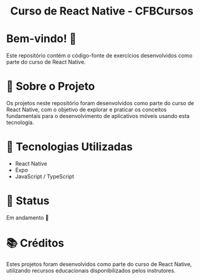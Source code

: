 <div align="center">
  <h1>Curso de React Native - CFBCursos
</h1>
</div>

# Bem-vindo! 👋 <a name="id01"></a>
Este repositório contém o código-fonte de exercícios desenvolvidos como parte do curso de React Native.

# 📝 Sobre o Projeto
Os projetos neste repositório foram desenvolvidos como parte do curso de React Native, com o objetivo de explorar e praticar os conceitos fundamentais para o desenvolvimento de aplicativos móveis usando esta tecnologia.

# 🚀 Tecnologias Utilizadas
<ul>
  <li>React Native</li>
  <li>Expo</li>
  <li>JavaScript / TypeScript</li>
</ul>

# &#x1F680; Status
Em andamento 🚧 

# 📚 Créditos
Estes projetos foram desenvolvidos como parte do curso de React Native, utilizando recursos educacionais disponibilizados pelos instrutores.
